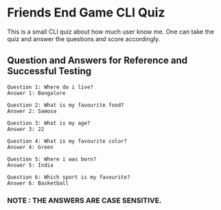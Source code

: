 # Friends End Game CLI Quiz
This is a small CLI quiz about how much user know me. One can take the quiz and answer the questions and score accordingly.

## Question and Answers for Reference and Successful Testing


```
Question 1: Where do i live?
Answer 1: Bangalore

Question 2: What is my favourite food?
Answer 2: Samosa

Question 3: What is my age?
Answer 3: 22

Question 4: What is my favourite color?
Answer 4: Green

Question 5: Where i was born?
Answer 5: India

Question 6: Which sport is my favourite?
Answer 6: Basketball
```
### NOTE : THE ANSWERS ARE CASE SENSITIVE.
